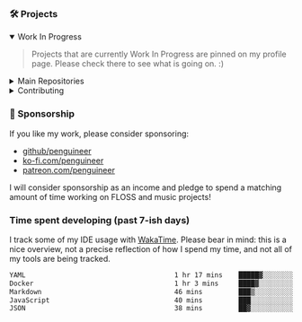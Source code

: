 ### 🛠️ Projects

<details open>
<summary>Work In Progress</summary>

> Projects that are currently Work In Progress are pinned on my profile page.
> Please check there to see what is going on. :)

</details>


<details>
<summary>Main Repositories</summary>

> My main projects and repositories that may be worth seeing.

#### Blogs and Websites

* [Comment to GitHub](https://github.com/penguineer/comment2gh)
* [Example for a GitHub-hosted Blog](https://github.com/penguineer/gh-blog)

#### GTD and Information Handling

* [Desktop Panel](https://github.com/penguineer/DesktopPanel)
* [Actionables Web](https://github.com/penguineer/ActionablesWeb)

#### Data Integration

* [cleanURI](https://github.com/penguineer/cleanURI)
* [HareAIris](https://github.com/penguineer/HareAIris)
* [SyncTexNG RabbitMQ Server](https://github.com/penguineer/synctexng-rmq-server)
* [FlareSolverr RabbitMQ Bridge](https://github.com/penguineer/flaresolverr-rabbitmq-bridge-service)
* [Redmine Actionables Collector](https://github.com/penguineer/RedmineActionablesCollector)
* [Rabbarkable](https://github.com/penguineer/Rabbarkable)
* [Calendar Mixer (CalMixer)](https://github.com/penguineer/CalMixer)

#### Synthesizer and Music

> Check out the [moPsy project](https://github.com/moPsy-project) for more projects or have a look at my [Etsy shop](https://mopsymusic.etsy.com)!

* [moPsy KiCad resources](https://github.com/moPsy-project/moPsy-KiCad-resources)
* [Eurorack Power Breakout](https://github.com/moPsy-project/eurorack-power-breakout)
* [Manual Gate/Trigger Source](https://github.com/moPsy-project/manual-gate-trigger-source)
* [DIV](https://github.com/moPsy-project/div)
* [moPsy PSU](https://github.com/moPsy-project/moPsy-PSU)

#### IoT and Smart Home Integration

* [SmartBedroomPanel](https://github.com/penguineer/SmartBedroomPanel)
* [docker-kivy-rpi-headless](https://github.com/penguineer/docker-kivy-rpi-headless)
* [PingBoard](https://github.com/penguineer/PingBoard)
* [PingBoard Daemon](https://github.com/penguineer/PingBoardDaemon)
* [ShellyDataGateway](https://github.com/penguineer/ShellyDataGateway)
* [SensorsReport](https://github.com/penguineer/SensorsReport)

</details>

<details>
<summary>Contributing</summary>

* [Netz39 e.V.](https://github.com/netz39)
* [Tech-Events in und um Magdeburg](https://github.com/penguineer/tech-events-magdeburg)

</details>

### :money_with_wings: Sponsorship

If you like my work, please consider sponsoring:

<!-- How does this work nicely?
<img src="https://avatars.githubusercontent.com/u/2039739?s=64&v=4" width="24" style="border-radius: 50% !important; vertical-align: middle;"/>
<img src="https://github.githubassets.com/images/modules/site/icons/funding_platforms/ko_fi.svg" width="24" />
<img src="https://github.githubassets.com/images/modules/site/icons/funding_platforms/patreon.svg" width="24" />
-->

* [github/penguineer](https://github.com/sponsors/penguineer)
* [ko-fi.com/penguineer](https://ko-fi.com/penguineer)
* [patreon.com/penguineer](https://www.patreon.com/penguineer)

I will consider sponsorship as an income and pledge to spend a matching amount of time working on FLOSS and music projects!

### Time spent developing (past 7-ish days)

I track some of my IDE usage with [WakaTime](https://wakatime.com). Please bear in mind: this is a nice overview, not a precise reflection of how I spend my time, and not all of my tools are being tracked.

<!--START_SECTION:waka-->

```txt
YAML                                     1 hr 17 mins    █████▓░░░░░░░░░░░░░░░░░░░   22.78 %
Docker                                   1 hr 3 mins     ████▓░░░░░░░░░░░░░░░░░░░░   18.75 %
Markdown                                 46 mins         ███▒░░░░░░░░░░░░░░░░░░░░░   13.69 %
JavaScript                               40 mins         ███░░░░░░░░░░░░░░░░░░░░░░   11.82 %
JSON                                     38 mins         ██▓░░░░░░░░░░░░░░░░░░░░░░   11.31 %
```

<!--END_SECTION:waka-->
